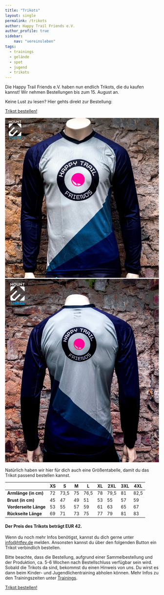```yaml
---
title: "Trikots"
layout: single
permalink: /trikots
author: Happy Trail Friends e.V.
author_profile: true
sidebar:
    nav: "vereinsleben"
tags:
  - trainings
  - gelände
  - spot
  - jugend
  - trikots
---
```


Die Happy Trail Friends e.V. haben nun endlich Trikots, die du kaufen kannst!
Wir nehmen Bestellungen bis zum 15. August an.

Keine Lust zu lesen? Hier gehts direkt zur Bestellung:

<a href="https://trikots.htfev.de" class="btn btn--primary">Trikot bestellen!</a>

![](/assets/images/trikots/HTF_S_1.jpg)
![](/assets/images/trikots/HTF_S_2.jpg)

Natürlich haben wir hier für dich auch eine Größentabelle, damit du das Trikot passend bestellen kannst.

| | XS | S | M | L | XL | 2XL | 3XL | 4XL |
| --- | --- | --- | --- | --- | --- | --- | --- | --- |
| **Armlänge (in cm)** | 72 | 73,5 | 75 | 76,5 | 78 | 79,5 | 81 | 82,5 |
| **Brust (in cm)** | 45 | 47 | 49 | 51 | 53 | 55 | 57 | 59 |
| **Vorderseite Länge** | 53 | 55 | 57 | 59 | 61 | 63 | 65 | 67 |
| **Rückseite Länge** | 69 | 71 | 73 | 75 | 77 | 79 | 81 | 83 |

#### Der Preis des Trikots beträgt **EUR 42**.

Wenn du noch mehr Infos benötigst, kannst du dich gerne unter info@htfev.de melden. Ansonsten kannst du über den folgenden Button ein Trikot verbindlich bestellen.

Bitte beachte, dass die Bestellung, aufgrund einer Sammelbestellung und der Produktion, ca. 5-6 Wochen nach Bestellschluss verfügbar sein wird. Sobald die Trikots da sind, bekommst du einen Hinweis von uns. Du wirst es dann beim Kinder- und Jugendlichentraining abholen können. Mehr Infos zu den Trainingszeiten unter [Trainings](/trainings).

<a href="https://trikots.htfev.de" class="btn btn--primary">Trikot bestellen!</a>